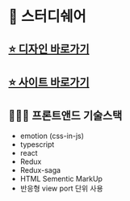 # 📗 스터디쉐어

## [⭐️ 디자인 바로가기](https://www.figma.com/file/LCQJ3QXAQOWj1bCd7JngHe/studyshare?node-id=0%3A1)

## [⭐️ 사이트 바로가기](https://studyshaer.vercel.app/)

## 👩🏻‍💻 프론트앤드 기술스택

- emotion (css-in-js)
- typescript
- react
- Redux
- Redux-saga
- HTML Sementic MarkUp
- 반응형 view port 단위 사용
